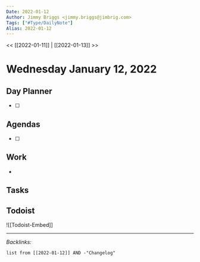 ```yaml
---
Date: 2022-01-12
Author: Jimmy Briggs <jimmy.briggs@jimbrig.com>
Tags: ["#Type/DailyNote"]
Alias: 2022-01-12
---
```


<< [[2022-01-11]] | [[2022-01-13]] >>

# Wednesday January 12, 2022

## Day Planner

- [ ] 

## Agendas

- [ ] 

## Work

- 

## Tasks

## Todoist

![[Todoist-Embed]]

***

*Backlinks:*

```dataview
list from [[2022-01-12]] AND -"Changelog"
```